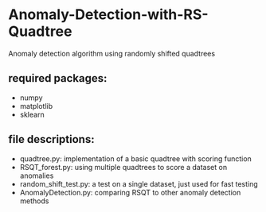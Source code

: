 # Anomaly-Detection-with-RS-Quadtree

Anomaly detection algorithm using randomly shifted quadtrees

## required packages:

- numpy
- matplotlib
- sklearn

## file descriptions:

- quadtree.py: implementation of a basic quadtree with scoring function
- RSQT_forest.py: using multiple quadtrees to score a dataset on anomalies
- random_shift_test.py: a test on a single dataset, just used for fast testing
- AnomalyDetection.py: comparing RSQT to other anomaly detection methods